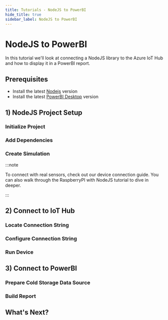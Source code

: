 ```yaml
---
title: Tutorials - NodeJS to PowerBI
hide_title: true
sidebar_label: NodeJS to PowerBI
---
```


# NodeJS to PowerBI

In this tutorial we'll look at connecting a NodeJS library to the Azure IoT Hub and how to display it in a PowerBI report.

## Prerequisites

- Install the latest [Nodejs](https://nodejs.org/en/download/) version
- Install the latest [PowerBI Desktop](https://powerbi.microsoft.com/en-us/downloads/) version

## 1) NodeJS Project Setup

### Initialize Project

### Add Dependencies

### Create Simulation

:::note

To connect with real sensors, check out our device connection guide. You can also walk through the RaspberryPI with NodeJS tutorial to dive in deeper.

:::

## 2) Connect to IoT Hub

### Locate Connection String

### Configure Connection String

### Run Device

## 3) Connect to PowerBI

### Prepare Cold Storage Data Source

### Build Report

## What's Next?
